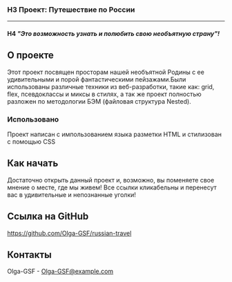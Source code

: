 ### H3 **Проект: Путешествие по России**
--------------------------
#### H4 *"Это возможность узнать и полюбить свою необъятную страну"!*

## О проекте
Этот проект посвящен просторам нашей необъятной Родины с ее удивительными и порой фантастическими пейзажами.Были использованы различные техники из веб-разработки, такие как: grid, flex, псевдоклассы и миксы в стилях, а так же проект полностью разложен по методологии БЭМ (файловая структура Nested).

### Использовано
Проект написан с импользованием языка разметки HTML и стилизован с помощью CSS

## Как начать

Достаточно открыть данный проект и, возможно, вы поменяете свое мнение о месте, где мы живем!
Все ссылки кликабельны и перенесут вас в удивительные и непознанные уголки!

## Ссылка на GitHub

https://github.com/Olga-GSF/russian-travel

## Контакты

Olga-GSF - Olga-GSF@example.com